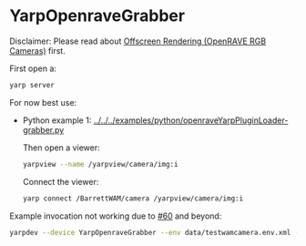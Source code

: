 # YarpOpenraveGrabber

Disclaimer: Please read about [Offscreen Rendering (OpenRAVE RGB Cameras)](http://robots.uc3m.es/gitbook-installation-guides/install-openrave.html#offscreen-rendering-openrave-rgb-cameras) first.

First open a:
```bash
yarp server
```

For now best use:
- Python example 1: [../../../examples/python/openraveYarpPluginLoader-grabber.py](../../../examples/python/openraveYarpPluginLoader-grabber.py)

   Then open a viewer:
   ```bash
   yarpview --name /yarpview/camera/img:i
   ```
   Connect the viewer:
   ```bash
   yarp connect /BarrettWAM/camera /yarpview/camera/img:i
   ```

Example invocation not working due to [#60](https://github.com/roboticslab-uc3m/openrave-yarp-plugins/issues/60) and beyond:
```bash
yarpdev --device YarpOpenraveGrabber --env data/testwamcamera.env.xml --view --robotIndex 0 --sensorIndex 0 --name /BarrettWAM/camera
```

